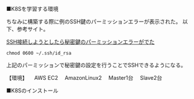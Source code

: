 ■K8Sを学習する環境

ちなみに構築する際に例のSSH鍵のパーミッションエラーが表示された。
以下、参考サイト。

[SSH接続しようとしたら秘密鍵のパーミッションエラーがでた](https://qiita.com/maikya_gu/items/307cc98ec07c7b8bce72)

```
chmod 0600 ~/.ssh/id_rsa
```

上記のパーミッションで秘密鍵の設定を行うことでSSHできるようになる。

【環境】
　AWS EC2
　AmazonLinux2
　Master1台
　Slave2台
 
■K8Sのインストール



